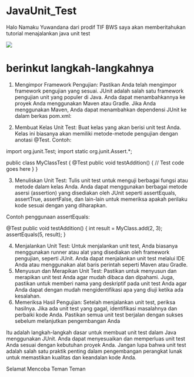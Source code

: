# JavaUnit_Test #

Halo Namaku Yuwandana dari prodif TIF BWS saya akan memberitahukan tutorial menajalankan java unit test

![](https://media.tenor.com/5a2sGSwgKckAAAAC/discord-dms.gif)


# berinkut langkah-langkahnya #

1. Mengimpor Framework Pengujian: Pastikan Anda telah mengimpor framework pengujian yang sesuai. JUnit adalah salah satu framework pengujian unit yang populer di Java. Anda dapat menambahkannya ke proyek Anda menggunakan Maven atau Gradle. Jika Anda menggunakan Maven, Anda dapat menambahkan dependensi JUnit ke dalam berkas pom.xml:
   
3. Membuat Kelas Unit Test: Buat kelas yang akan berisi unit test Anda. Kelas ini biasanya akan memiliki metode-metode pengujian dengan anotasi @Test. Contoh:

  import org.junit.Test;
import static org.junit.Assert.*;

public class MyClassTest {
    @Test
    public void testAddition() {
        // Test code goes here
    }
}

3. Menuliskan Unit Test: Tulis unit test untuk menguji berbagai fungsi atau metode dalam kelas Anda. Anda dapat menggunakan berbagai metode asersi (assertion) yang disediakan oleh JUnit seperti assertEquals, assertTrue, assertFalse, dan lain-lain untuk memeriksa apakah perilaku kode sesuai dengan yang diharapkan.

Contoh penggunaan assertEquals:

@Test
public void testAddition() {
    int result = MyClass.add(2, 3);
    assertEquals(5, result);
}

4. Menjalankan Unit Test: Untuk menjalankan unit test, Anda biasanya menggunakan runner atau alat yang disediakan oleh framework pengujian, seperti JUnit. Anda dapat menjalankan unit test melalui IDE Anda atau menggunakan alat baris perintah seperti Maven atau Gradle.
5. Menyusun dan Merapikan Unit Test: Pastikan untuk menyusun dan merapikan unit test Anda agar mudah dibaca dan dipahami. Juga, pastikan untuk memberi nama yang deskriptif pada unit test Anda agar Anda dapat dengan mudah mengidentifikasi apa yang diuji ketika ada kesalahan.
6. Memeriksa Hasil Pengujian: Setelah menjalankan unit test, periksa hasilnya. Jika ada unit test yang gagal, identifikasi masalahnya dan perbaiki kode Anda. Pastikan semua unit test berjalan dengan sukses sebelum melanjutkan pengembangan Anda


Itu adalah langkah-langkah dasar untuk membuat unit test dalam Java menggunakan JUnit. Anda dapat menyesuaikan dan memperluas unit test Anda sesuai dengan kebutuhan proyek Anda. Jangan lupa bahwa unit test adalah salah satu praktik penting dalam pengembangan perangkat lunak untuk memastikan kualitas dan keandalan kode Anda.

Selamat Mencoba Teman Teman
